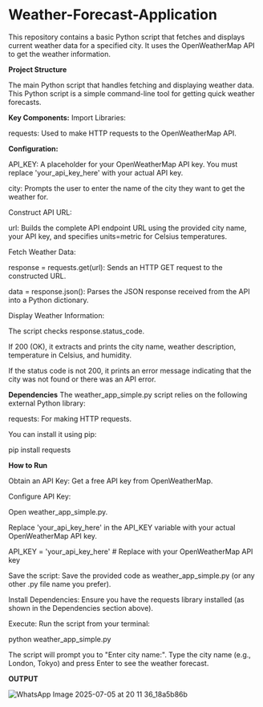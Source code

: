 # Weather-Forecast-Application

This repository contains a basic Python script that fetches and displays current weather data for a specified city. It uses the OpenWeatherMap API to get the weather information.

**Project Structure**

The main Python script that handles fetching and displaying weather data.
This Python script is a simple command-line tool for getting quick weather forecasts.

**Key Components:**
Import Libraries:

requests: Used to make HTTP requests to the OpenWeatherMap API.

**Configuration:**

API_KEY: A placeholder for your OpenWeatherMap API key. You must replace 'your_api_key_here' with your actual API key.

city: Prompts the user to enter the name of the city they want to get the weather for.

Construct API URL:

url: Builds the complete API endpoint URL using the provided city name, your API key, and specifies units=metric for Celsius temperatures.

Fetch Weather Data:

response = requests.get(url): Sends an HTTP GET request to the constructed URL.

data = response.json(): Parses the JSON response received from the API into a Python dictionary.

Display Weather Information:

The script checks response.status_code.

If 200 (OK), it extracts and prints the city name, weather description, temperature in Celsius, and humidity.

If the status code is not 200, it prints an error message indicating that the city was not found or there was an API error.

**Dependencies**
The weather_app_simple.py script relies on the following external Python library:

requests: For making HTTP requests.

You can install it using pip:

pip install requests

**How to Run**

Obtain an API Key: Get a free API key from OpenWeatherMap.

Configure API Key:

Open weather_app_simple.py.

Replace 'your_api_key_here' in the API_KEY variable with your actual OpenWeatherMap API key.

API_KEY = 'your_api_key_here'  # Replace with your OpenWeatherMap API key

Save the script: Save the provided code as weather_app_simple.py (or any other .py file name you prefer).

Install Dependencies: Ensure you have the requests library installed (as shown in the Dependencies section above).

Execute: Run the script from your terminal:

python weather_app_simple.py

The script will prompt you to "Enter city name:". Type the city name (e.g., London, Tokyo) and press Enter to see the weather forecast.

**OUTPUT**
 
![WhatsApp Image 2025-07-05 at 20 11 36_18a5b86b](https://github.com/user-attachments/assets/44902446-b036-4cf2-a8da-8fbdc43346a7)
